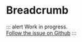 # Breadcrumb

<p>

::: alert Work in progress.  
[Follow the issue on Github](https://github.com/vue-a11y/vue-a11y.com/issues/12)
:::

</p>